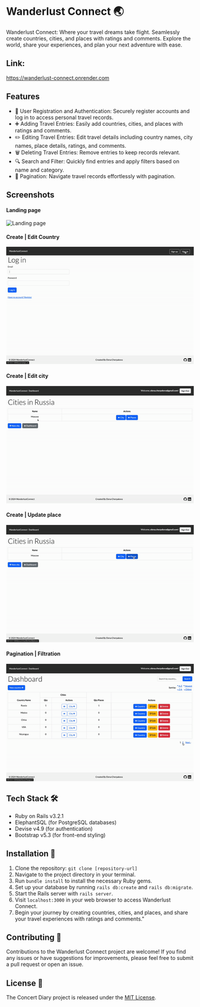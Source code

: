 # Wanderlust Connect 🌏 

Wanderlust Connect: Where your travel dreams take flight. Seamlessly create countries, cities, and places with ratings and comments. Explore the world, share your experiences, and plan your next adventure with ease.

## Link:
https://wanderlust-connect.onrender.com


## Features

- 📝 User Registration and Authentication: Securely register accounts and log in to access personal travel records.
- ➕ Adding Travel Entries: Easily add countries, cities, and places with ratings and comments.
- ✏️ Editing Travel Entries: Edit travel details including country names, city names, place details, ratings, and comments.
- 🗑️ Deleting Travel Entries: Remove entries to keep records relevant.
- 🔍 Search and Filter: Quickly find entries and apply filters based on name and category.
- 📄 Pagination: Navigate travel records effortlessly with pagination.

## Screenshots 
#### Landing page
![Landing page](public/landing-page.gif)
#### Create | Edit Country
![Create country](public/create-country.gif)
#### Create | Edit city
![Create city](public/create-city.gif)
#### Create | Update place
![Create place](public/create-place.gif)
#### Pagination | Filtration
![pagination and filtration](public/pagination.gif)

## Tech Stack 🛠️

- Ruby on Rails v3.2.1
- ElephantSQL (for PostgreSQL databases)
- Devise v4.9 (for authentication)
- Bootstrap v5.3 (for front-end styling)

## Installation 🚀
1. Clone the repository: `git clone [repository-url]`
2. Navigate to the project directory in your terminal.
3. Run `bundle install` to install the necessary Ruby gems.
4. Set up your database by running `rails db:create` and `rails db:migrate`.
5. Start the Rails server with `rails server`.
6. Visit `localhost:3000` in your web browser to access Wanderlust Connect.
7. Begin your journey by creating countries, cities, and places, and share your travel experiences with ratings and comments."

## Contributing 🤝

Contributions to the Wanderlust Connect project are welcome! If you find any issues or have suggestions for improvements, please feel free to submit a pull request or open an issue.

## License 📄

The Concert Diary project is released under the [MIT License](LICENSE).